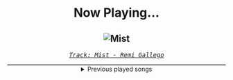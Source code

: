 <div align="center"> 
<h1>Now Playing...</h1>

![Mist](https://i.scdn.co/image/ab67616d00001e026596fe47d76366b76aba0176)
--
_<samp><a href="https://open.spotify.com/track/5S9C5asPbASgXwv3kQL4o5">Track: Mist - Remi Gallego</a></samp>_

<div style="border: 1px #4B5054 solid"></div>
<details>
  <summary>
    Previous played songs
  </summary>
  <table>
    <thead>
      <tr>
        <th>
          Artist
        </th>
        <th>
          Song
        </th>
        <th>
          Link
        </th>
      </tr>
    </thead>
    <tbody>
      <tr><td>Remi Gallego</td><td>Mist</td><td><a href="https://open.spotify.com/track/5S9C5asPbASgXwv3kQL4o5">https://open.spotify.com/track/5S9C5asPbASgXwv3kQL4o5</a></td></tr><tr><td>Remi Gallego</td><td>The Spirits</td><td><a href="https://open.spotify.com/track/067dYQt7gh6e40aQGFQtXw">https://open.spotify.com/track/067dYQt7gh6e40aQGFQtXw</a></td></tr><tr><td>Remi Gallego</td><td>Commander's Theme</td><td><a href="https://open.spotify.com/track/3GklqLjfwFpM2PYhRIesmj">https://open.spotify.com/track/3GklqLjfwFpM2PYhRIesmj</a></td></tr><tr><td>Bury Tomorrow</td><td>Boltcutter</td><td><a href="https://open.spotify.com/track/094hTvgTyLna5FsFulp3DH">https://open.spotify.com/track/094hTvgTyLna5FsFulp3DH</a></td></tr><tr><td>Motionless In White</td><td>Meltdown</td><td><a href="https://open.spotify.com/track/6w3hTgFYPaUo6WFz2tEOtX">https://open.spotify.com/track/6w3hTgFYPaUo6WFz2tEOtX</a></td></tr><tr><td>Set It Off</td><td>I'll Sleep When I'm Dead</td><td><a href="https://open.spotify.com/track/5XLVfQhBz6vkJDd9NhgbXQ">https://open.spotify.com/track/5XLVfQhBz6vkJDd9NhgbXQ</a></td></tr><tr><td>For The Fallen Dreams</td><td>No Heaven</td><td><a href="https://open.spotify.com/track/5nxZSkMS7VpbjEHaCQ39a1">https://open.spotify.com/track/5nxZSkMS7VpbjEHaCQ39a1</a></td></tr><tr><td>Hollow Front</td><td>Thick As Blood</td><td><a href="https://open.spotify.com/track/1ALVr49q6IjFtzMajHvaU9">https://open.spotify.com/track/1ALVr49q6IjFtzMajHvaU9</a></td></tr><tr><td>A Day To Remember</td><td>Miracle</td><td><a href="https://open.spotify.com/track/2ah5gOCogw00A62XBoepmc">https://open.spotify.com/track/2ah5gOCogw00A62XBoepmc</a></td></tr><tr><td>Imminence</td><td>Infectious</td><td><a href="https://open.spotify.com/track/7Aq4xs7pcJzKHczATqmiOY">https://open.spotify.com/track/7Aq4xs7pcJzKHczATqmiOY</a></td></tr><tr><td>Memphis May Fire</td><td>Death Inside</td><td><a href="https://open.spotify.com/track/7zInfRuot3nw0IWuSPYkkT">https://open.spotify.com/track/7zInfRuot3nw0IWuSPYkkT</a></td></tr><tr><td>Motionless In White</td><td>Scoring The End Of The World (feat. Mick Gordon)</td><td><a href="https://open.spotify.com/track/0Tkgl0sQyr6QO0IGmS8aa5">https://open.spotify.com/track/0Tkgl0sQyr6QO0IGmS8aa5</a></td></tr><tr><td>Daddyphatsnaps</td><td>Switch</td><td><a href="https://open.spotify.com/track/3NavWarj87gt87e8TgztYC">https://open.spotify.com/track/3NavWarj87gt87e8TgztYC</a></td></tr><tr><td>Bayside</td><td>How To Ruin Everything (Patience) [feat. Ice Nine Kills]</td><td><a href="https://open.spotify.com/track/7Fl0b9D0scfhSmflkS9YLE">https://open.spotify.com/track/7Fl0b9D0scfhSmflkS9YLE</a></td></tr><tr><td>HalaCG</td><td>Bad B!tch Magic</td><td><a href="https://open.spotify.com/track/2oCngs47O7ncIeMTpxbTGl">https://open.spotify.com/track/2oCngs47O7ncIeMTpxbTGl</a></td></tr><tr><td>Imminence</td><td>Jaded</td><td><a href="https://open.spotify.com/track/6syEBcinz3tRLPwM9Kdemo">https://open.spotify.com/track/6syEBcinz3tRLPwM9Kdemo</a></td></tr><tr><td>Nonpoint</td><td>Generation Idiot</td><td><a href="https://open.spotify.com/track/589bxq7vfH9S5xsf6QZYLz">https://open.spotify.com/track/589bxq7vfH9S5xsf6QZYLz</a></td></tr><tr><td>Nonpoint</td><td>Generation Idiot</td><td><a href="https://open.spotify.com/track/589bxq7vfH9S5xsf6QZYLz">https://open.spotify.com/track/589bxq7vfH9S5xsf6QZYLz</a></td></tr><tr><td>Nonpoint</td><td>Generation Idiot</td><td><a href="https://open.spotify.com/track/589bxq7vfH9S5xsf6QZYLz">https://open.spotify.com/track/589bxq7vfH9S5xsf6QZYLz</a></td></tr><tr><td>Nonpoint</td><td>Generation Idiot</td><td><a href="https://open.spotify.com/track/589bxq7vfH9S5xsf6QZYLz">https://open.spotify.com/track/589bxq7vfH9S5xsf6QZYLz</a></td></tr>
    </tbody>
  </table>
</details>

</div>
